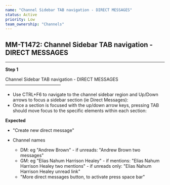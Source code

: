 ```yaml
---
name: "Channel Sidebar TAB navigation - DIRECT MESSAGES"
status: Active
priority: Low
team_ownership: "Channels"
---
```


## MM-T1472: Channel Sidebar TAB navigation - DIRECT MESSAGES

---

**Step 1**

Channel Sidebar TAB navigation - DIRECT MESSAGES\
–––––––––––––––––––––––––

- Use CTRL+F6 to navigate to the channel sidebar region and Up/Down arrows to focus a sidebar section (ie Direct Messages):
- Once a section is focused with the up/down arrow keys, pressing TAB should move focus to the specific elements within each section:

**Expected**

- "Create new direct message"

- Channel names

  - DM: eg "Andrew Brown" - if unreads: "Andrew Brown two messages"
  - GM: eg "Elias Nahum Harrison Healey" - if mentions: "Elias Nahum Harrison Healey two mentions" - if unreads only: "Elias Nahum Harrison Healey unread link"
  - "More direct messages button, to activate press space bar"
